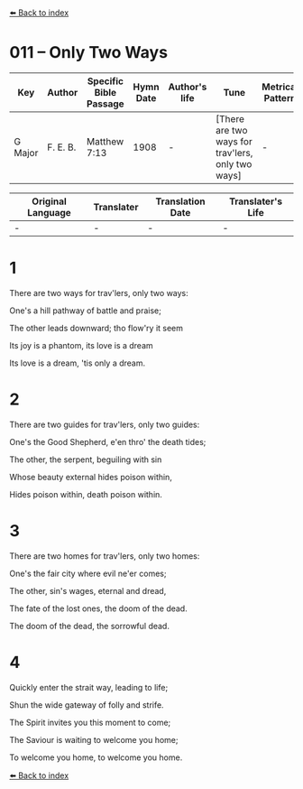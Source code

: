 [⬅️ Back to index](../README.md)

# 011 – Only Two Ways

Key | Author   | Specific Bible Passage     |Hymn Date |Author's life |Tune |Metrical Pattern   |Composer/Source
-- | --------- | ---------------------------|----------|--------------|-----|-------------------|-------------  
G Major |F. E. B. |Matthew 7:13 |1908 |- |[There are two ways for trav'lers, only two ways] |- |F. E. B.

Original Language | Translater | Translation Date   | Translater's Life  
----------------- | --------- | --------------------|-------------     
\- |- |- |-




# 1

There are two ways for trav'lers, only two ways:

One's a hill pathway of battle and praise;

The other leads downward; tho flow'ry it seem

Its joy is a phantom, its love is a dream

Its love is a dream, 'tis only a dream.



# 2

There are two guides for trav'lers, only two guides:

One's the Good Shepherd, e'en thro' the death tides;

The other, the serpent, beguiling with sin

Whose beauty external hides poison within,

Hides poison within, death poison within.



# 3

There are two homes for trav'lers, only two homes:

One's the fair city where evil ne'er comes;

The other, sin's wages, eternal and dread,

The fate of the lost ones, the doom of the dead.

The doom of the dead, the sorrowful dead.



# 4

Quickly enter the strait way, leading to life;

Shun the wide gateway of folly and strife.

The Spirit invites you this moment to come;

The Saviour is waiting to welcome you home;

To welcome you home, to welcome you home.





[⬅️ Back to index](../README.md)
